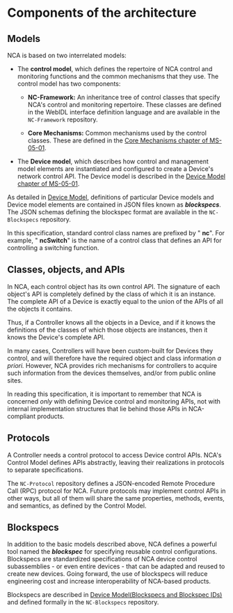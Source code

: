 # Components of the architecture

## Models

NCA is based on two interrelated models:

- The **control model**, which defines the repertoire of  NCA control and monitoring functions and the common mechanisms that they use. The control model has two components:

	- **NC-Framework:** An inheritance tree of control classes that specify NCA's control and monitoring repertoire. These classes are defined in the WebIDL interface definition language and are available in the `NC-Framework` repository.

	- **Core Mechanisms:**  Common mechanisms used by the control classes.  These are defined in the [Core Mechanisms chapter of MS-05-01](Core%20Mechanisms.md).

- The **Device model**, which describes how control and management model elements are instantiated and configured to create a Device's network control API. The Device model is described in the [Device Model chapter of MS-05-01](Device%20Model.md).

As detailed in [Device Model](Device%20Model.md), definitions of particular Device models and Device model elements are contained in JSON files known as _**blockspecs**_. The JSON schemas defining the blockspec format are available in the `NC-Blockspecs` repository.

In this specification, standard control class names are prefixed by " **nc**".  For example, " **ncSwitch**" is the name of a control class that defines an API for controlling a switching function.

## Classes, objects, and APIs

In NCA, each control object has its own control API. The signature of each object's API is completely defined by the class of which it is an instance. The complete API of a Device is exactly equal to the union of the APIs of all the objects it contains.

Thus, if a Controller knows all the objects in a Device, and if it knows the definitions of the classes of which those objects are instances, then it knows the Device's complete API.

In many cases, Controllers will have been custom-built for Devices they control, and will therefore have the required object and class information _a priori._ However, NCA provides rich mechanisms for controllers to acquire such information from the devices themselves, and/or from public online sites.

In reading this specification, it is important to remember that NCA is concerned _only_ with defining Device control and monitoring APIs, not with internal implementation structures that lie behind those APIs in NCA-compliant products.  

## Protocols

A Controller needs a control protocol to access Device control APIs. NCA's Control Model defines APIs abstractly, leaving their realizations in protocols to separate specifications. 

The `NC-Protocol` repository defines a JSON-encoded Remote Procedure Call (RPC) protocol for NCA. Future protocols may implement control APIs in other ways, but all of them will share the same properties, methods, events, and semantics, as defined by the Control Model.

## Blockspecs

In addition to the basic models described above, NCA defines a powerful tool named the _**blockspec**_ for specifying reusable control configurations.  Blockspecs are standardized specifications of NCA device control subassemblies - or even entire devices - that can be adapted and reused to create new devices.  Going forward, the use of blockspecs will reduce engineering cost and increase interoperability of NCA-based products.

Blockspecs are described in [Device Model(Blockspecs and Blockspec IDs)](Device%20Model.md#blockspecs-and-blockspec-ids) and defined formally in the `NC-Blockspecs` repository.
